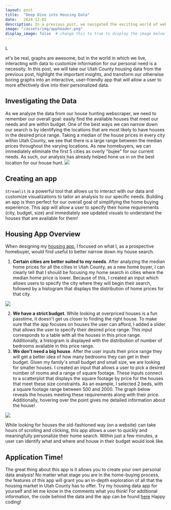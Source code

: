 ```yaml
---
layout: post
title:  "Deep Dive into Housing Data"
date:   2024-12-02
description: In a previous post, we navigated the exciting world of webscraping to extract data from the local housing market. Now, we will uncover some data-driven insights using a Streamlit app!
image: "/assets/img/appheader.png"
display_image: false  # change this to true to display the image below the banner 
---
```


<p class="intro"><span class="dropcap">L</span></p>et's be real, graphs are awesome, 
but in the world in which we live, interacting with data to customize information for our 
personal need is a necessity. In this post, we will take our Utah County housing data 
from the previous post, highlight the important insights, and transform our otherwise boring graphs into an interactive, 
user-friendly app that will allow a user to more effectively dive into their personalized data. 

## Investigating the Data
As we analyze the data from our house hunting webscraper, we need to remember our overall goal: 
easily find the available houses that meet our needs and are within budget. 
One of the best ways we can narrow down our search is by identifying the locations that are 
most likely to have houses in the desired price range. Taking a median of the house prices in every city within Utah
County, we see that there is a large range between the median prices throughout the varying locations. As new homebuyers, we can immediately eliminate the first 5 cities as overly "bujee" for our current needs. As such, our analysis has already helped hone us in on the best location for our house hunt.
 <img src="{{site.url}}/{{site.baseurl}}/assets/img/medianhouse.png"/>

## Creating an app
`Streamlit` is a powerful tool that allows us to interact with our data and customize visualizations to tailor an analysis to our specific needs. Building an app is then perfect for our overall goal of simplifying the home buying experience. This app will allow a user to specify their home requirements (city, budget, size) and immediately see updated visuals to understand the houses that are available for them!

## Housing App Overview
When designing my [housing app](https://househuntingapp.streamlit.app), I focused on what I, as a prospective homebuyer, would find useful to better narrow down my house search. 
1. **Certain cities are better suited to my needs**. After analyzing the median home prices for all the cities in Utah County, as a new home buyer, I can clearly tell that I should be focusing my home search in cities where the median home price is lower. Because of this, I created an input which allows users to specify the city where they will begin their search, followed by a histogram that displays the distribution of home prices for that city.
<img src="{{site.url}}/{{site.baseurl}}/assets/img/app_pic.png"/>

2. **We have a strict budget**. While looking at overpriced houses is a fun passtime, it doesn't get us closer to finding the right house. To make sure that the app focuses on houses the user can afford, I added a slider that allows the user to specify their desired price range. This input corresponds to a table with all the houses in this price range. Additionally, a histogram is displayed with the distribution of number of bedrooms available in this price range. 
3. **We don't need a big house**. After the user inputs their price range they will get a better idea of how many bedrooms they can get in their budget. Given my family's small budget and small size, we are looking for smaller houses. I created an input that allows a user to pick a desired number of rooms and a range of square footage. These inputs connect to a scatterplot that displays the square footage by price for the houses that meet these size constraints. As an example, I selected 2 beds, with a square footage range between 500 and 2000. The graph below reveals the houses meeting these requirements along with their price. Additionally, hovering over the point gives me detailed information about the house!
<img src="{{site.url}}/{{site.baseurl}}/assets/img/sqft.png"/>

While looking for houses the old-fashioned way (on a website) can take hours of scrolling and clicking, this app allows a user to quickly and meaningfully personalize their home search. Within just a few minutes, a user can identify what and where and house in their budget would look like. 

## Application Time!
The great thing about this app is it allows you to create your own personal data analysis! No matter what stage you are in the home-buying process, the features of this app will grant you an in-depth exploration of all that the housing market in Utah County has to offer. Try my housing data app for yourself and let me know in the comments what you think! For additional information, the code behind the data and the app can be found [here](https://github.com/wilcobry/streamlitapp) Happy coding!
